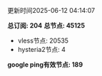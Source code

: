 更新时间2025-06-12 04:14:07

**总订阅: 204**
**总节点: 45125**
- vless节点: 20535
- hysteria2节点: 4

**google ping有效节点: 189**
